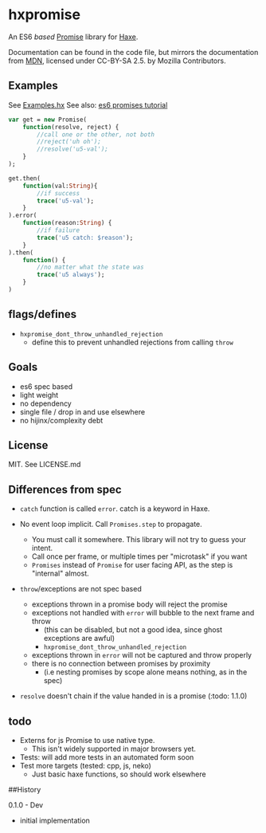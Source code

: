 # hxpromise

An ES6 _based_ [Promise](https://developer.mozilla.org/en-US/docs/Web/JavaScript/Reference/Global_Objects/Promise
) library for [Haxe](http://haxe.org).

Documentation can be found in the code file, but mirrors the documentation from [MDN](https://developer.mozilla.org/en-US/docs/Web/JavaScript/Reference/Global_Objects/Promise), licensed under CC-BY-SA 2.5. by Mozilla Contributors.

## Examples

See [Examples.hx](https://github.com/underscorediscovery/hxpromise/blob/master/tests/Example.hx)
See also: [es6 promises tutorial](http://www.html5rocks.com/en/tutorials/es6/promises/)

```haxe
var get = new Promise(
    function(resolve, reject) {
        //call one or the other, not both
        //reject('uh oh');
        //resolve('u5-val');
    }
);

get.then(
    function(val:String){
        //if success
        trace('u5-val');
    }
).error(
    function(reason:String) {
        //if failure
        trace('u5 catch: $reason');
    }
).then(
    function() {
        //no matter what the state was
        trace('u5 always');
    }
)
```

## flags/defines

- `hxpromise_dont_throw_unhandled_rejection`
    - define this to prevent unhandled rejections from calling `throw`

## Goals

- es6 spec based
- light weight
- no dependency
- single file / drop in and use elsewhere
- no hijinx/complexity debt

## License

MIT. See LICENSE.md

## Differences from spec

- `catch` function is called `error`. catch is a keyword in Haxe.
- No event loop implicit. Call `Promises.step` to propagate.
    - You must call it somewhere. This library will not try to guess your intent.
    - Call once per frame, or multiple times per "microtask" if you want
    - `Promises` instead of `Promise` for user facing API, as the step is "internal" almost.
- `throw`/exceptions are not spec based
    - exceptions thrown in a promise body will reject the promise
    - exceptions not handled with `error` will bubble to the next frame and throw
        - (this can be disabled, but not a good idea, since ghost exceptions are awful)
        - `hxpromise_dont_throw_unhandled_rejection`
    - exceptions thrown in `error` will not be captured and throw properly
    - there is no connection between promises by proximity
        - (i.e nesting promises by scope alone means nothing, as in the spec)

- `resolve` doesn't chain if the value handed in is a promise (:todo: 1.1.0)

## todo
- Externs for js Promise to use native type.
    - This isn't widely supported in major browsers yet.
- Tests: will add more tests in an automated form soon
- Test more targets (tested: cpp, js, neko)
    - Just basic haxe functions, so should work elsewhere


##History

0.1.0 - Dev

* initial implementation


